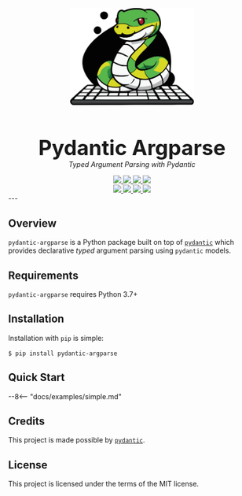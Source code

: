 <div align="center">
    <a href="https://pydantic-argparse.supimdos.com">
        <img src="assets/images/logo.svg" width="50%">
    </a>
    <h1 style="margin-bottom:0;font-size:3em;">
        Pydantic Argparse
    </h1>
    <p style="margin-top:0;">
        <em>Typed Argument Parsing with Pydantic</em>
    </p>
    <a href="https://pypi.python.org/pypi/pydantic-argparse">
        <img src="https://img.shields.io/pypi/v/pydantic-argparse.svg">
    </a>
    <a href="https://pepy.tech/project/pydantic-argparse">
        <img src="https://pepy.tech/badge/pydantic-argparse">
    </a>
    <a href="https://github.com/SupImDos/pydantic-argparse">
        <img src="https://img.shields.io/pypi/pyversions/pydantic-argparse.svg">
    </a>
    <a href="https://github.com/SupImDos/pydantic-argparse/blob/master/LICENSE">
        <img src="https://img.shields.io/github/license/SupImDos/pydantic-argparse.svg">
    </a>
    <br>
    <a href="https://github.com/SupImDos/pydantic-argparse/actions/workflows/tests.yml">
        <img src="https://img.shields.io/github/actions/workflow/status/supimdos/pydantic-argparse/tests.yml?label=tests">
    </a>
    <a href="https://github.com/SupImDos/pydantic-argparse/actions/workflows/tests.yml">
        <img src="https://img.shields.io/coveralls/github/SupImDos/pydantic-argparse">
    </a>
    <a href="https://github.com/SupImDos/pydantic-argparse/actions/workflows/linting.yml">
        <img src="https://img.shields.io/github/actions/workflow/status/supimdos/pydantic-argparse/linting.yml?label=linting">
    </a>
    <a href="https://github.com/SupImDos/pydantic-argparse/actions/workflows/typing.yml">
        <img src="https://img.shields.io/github/actions/workflow/status/supimdos/pydantic-argparse/typing.yml?label=typing">
    </a>
</div>
---

## Overview
`pydantic-argparse` is a Python package built on top of [`pydantic`][1] which
provides declarative *typed* argument parsing using `pydantic` models.

## Requirements
`pydantic-argparse` requires Python 3.7+

## Installation
Installation with `pip` is simple:
```console
$ pip install pydantic-argparse
```

## Quick Start
--8<-- "docs/examples/simple.md"

## Credits
This project is made possible by [`pydantic`][1].

## License
This project is licensed under the terms of the MIT license.

<!--- Reference -->
[1]: https://docs.pydantic.dev/
